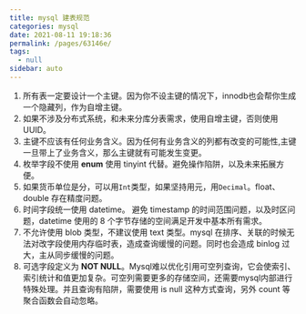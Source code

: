 ```yaml
---
title: mysql 建表规范
categories: mysql
date: 2021-08-11 19:18:36
permalink: /pages/63146e/
tags: 
  - null
sidebar: auto
---
```




1. 所有表一定要设计一个主键。因为你不设主键的情况下，innodb也会帮你生成一个隐藏列，作为自增主键。
2. 如果不涉及分布式系统，和未来分库分表需求，使用自增主键，否则使用 UUID。
3. 主键不应该有任何业务含义。因为任何有业务含义的列都有改变的可能性,主键一旦带上了业务含义，那么主键就有可能发生变更。
4. 枚举字段不使用 **enum**  使用 tinyint 代替。避免操作陷阱，以及未来拓展方便。
5. 如果货币单位是分，可以用`Int`类型，如果坚持用元，用`Decimal`。float、double 存在精度问题。
6. 时间字段统一使用 datetime。 避免 timestamp 的时间范围问题，以及时区问题，datetime 使用的 8 个字节存储的空间满足开发中基本所有需求。
7. 不允许使用 blob 类型，不建议使用 text 类型。mysql 在排序、关联的时候无法对改字段使用内存临时表，造成查询缓慢的问题。同时也会造成 binlog 过大，主从同步缓慢的问题。
8. 可选字段定义为 **NOT NULL**。Mysql难以优化引用可空列查询，它会使索引、索引统计和值更加复杂。可空列需要更多的存储空间，还需要mysql内部进行特殊处理。并且查询有陷阱，需要使用 is null 这种方式查询，另外 count 等聚合函数会自动忽略。
